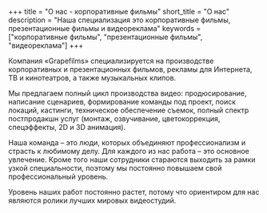 +++
title = "О нас - корпоративные фильмы"
short_title = "О нас"
description = "Наша специализация это корпоративные фильмы, презентационные фильмы и видеореклама"
keywords = ["корпоративные фильмы", "презентационные фильмы", "видеореклама"]
+++

Компания «Grapefilms» специализируется на производстве корпоративных и презентационных фильмов, рекламы для Интернета, ТВ и кинотеатров, а также музыкальных клипов.

Мы предлагаем полный цикл производства видео: продюсирование, написание сценариев, формирование команды под проект, поиск локаций, кастинги, техническое обеспечение съемок, полный спектр постпродакшн услуг (монтаж, озвучивание, цветокоррекция, спецэффекты, 2D и 3D анимация).

Наша команда – это люди, которых объединяют профессионализм и страсть к любимому делу. Для каждого из нас работа – это основное увлечение. Кроме того наши сотрудники стараются выходить за рамки узкой специальности, поэтому мы постоянно повышаем свой профессиональный уровень.

Уровень наших работ постоянно растет, потому что ориентиром для нас являются ролики лучших мировых видеостудий.